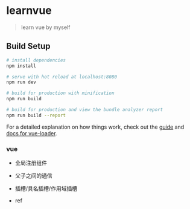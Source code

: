 # learnvue

> learn vue by myself

## Build Setup

``` bash
# install dependencies
npm install

# serve with hot reload at localhost:8080
npm run dev

# build for production with minification
npm run build

# build for production and view the bundle analyzer report
npm run build --report
```

For a detailed explanation on how things work, check out the [guide](http://vuejs-templates.github.io/webpack/) and [docs for vue-loader](http://vuejs.github.io/vue-loader).


### vue ####

- 全局注册组件 

- 父子之间的通信

- 插槽/具名插槽/作用域插槽

- ref
